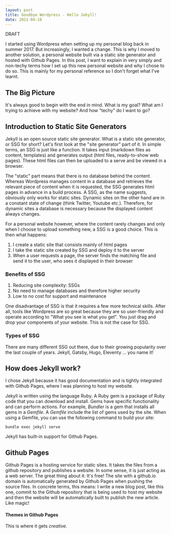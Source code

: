 ```yaml
---
layout: post
title: Goodbye Wordpress - Hello Jekyll!
date: 2021-04-18
---
```

DRAFT


I started using Wordpress when setting up my personal blog back in summer 2017. But increasingly, I wanted a change. This is why I moved to another solution, a personal website built via a static site generator and hosted with Github Pages. In this post, I want to explain in very simply and non-techy terms how I set up this new personal website and why I chose to do so. This is mainly for my personal reference so I don't forget what I've learnt.

## The Big Picture

It's always good to begin with the end in mind. What is my goal? What am I trying to achieve with my website? And how "techy" do I want to go? 

## Introduction to Static Site Generators

Jekyll is an open source static site generator. What is a static site generator, or SSG for short? Let's first look at the "site generator" part of it. In simple terms, an SSG is just like a function. It takes input (markdown files as content, templates) and generates output (html files, ready-to-show web pages). These html files can then be uploaded to a serve and be viewed in a browser.

The "static" part means that there is no database behind the content. Whereas Wordpress manages content in a database and retrieves the relevant piece of content when it is requested, the SSG generates html pages in advance in a build process. A SSG, as the name suggests, obviously only works for static sites. Dynamic sites on the other hand are in a constant state of change (think Twitter, Youtube etc.). Therefore, for dynamic sites a database is necessary because the displayed content always changes.

For a personal website however, where the content rarely changes and only when I choose to upload something new, a SSG is a good choice. This is then what happens:

1. I create a static site that consists mainly of html pages
2. I take the static site created by SSG and deploy it to the server
3. When a user requests a page, the server finds the matching file and send it to the user, who sees it displayed in their browser

### Benefits of SSG

1. Reducing site complexity: SSGs
2. No need to manage databases and therefore higher security
3. Low to no cost for support and maintenance

One disadvantage of SSG is that it requires a few more technical skills. After all, tools like Wordpress are so great because they are so user-friendly and operate according to "What you see is what you get". You just drag and drop your components of your website. This is not the case for SSG. 

### Types of SSG

There are many different SSG out there, due to their growing popularity over the last couple of years. Jekyll, Gatsby, Hugo, Eleventy ... you name it! 

## How does Jekyll work?

I chose Jekyll because it has good documentation and is tightly integrated with Github Pages, where I was planning to host my website.

Jekyll is written using the language Ruby. A Ruby gem is a package of Ruby code that you can download and install. Gems have specific functionality and can perform actions. For example, *Bundler* is a gem that installs all gems in a *Gemfile*. A *Gemfile* include the list of gems used by the site. When using a Gemfile, you can use the following command to build your site:

```
bundle exec jekyll serve
```

Jekyll has built-in support for Github Pages.



## Github Pages

Github Pages is a hosting service for static sites. It takes the files from a github repository and publishes a website. In some sense, it is just acting as a web server. The great thing about it: It's free! The site with a github.io domain is automatically generated by Github Pages when pushing the source files. In concrete terms, this means: I write a new blog post, like this one, commit to the Github repository that is being used to host my website and then the website will be automatically built to publish the new article. Like magic!

#### Themes in Github Pages

This is where it gets *creative*. 